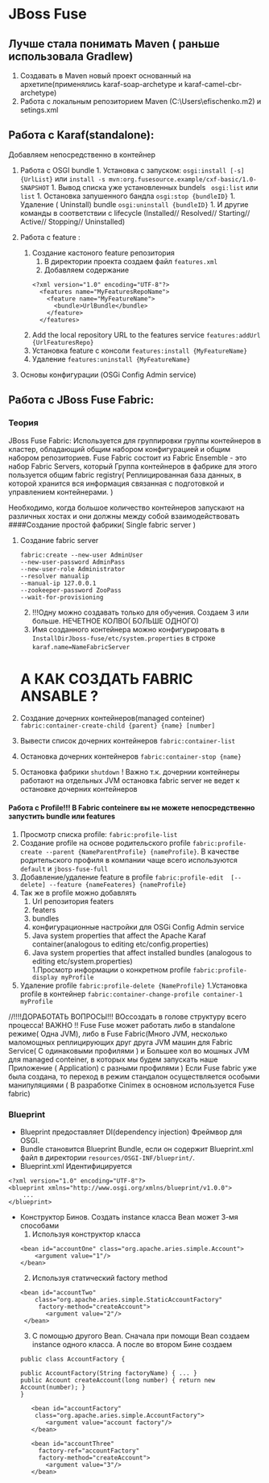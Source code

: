 # JBoss Fuse 
## Лучше стала понимать Maven ( раньше использовала Gradlew)

1. Создавать в Maven  новый проект основанный  на архетипе(применялись karaf-soap-archetype и karaf-camel-cbr-archetype)
1. Работа с локальным репозиторием Maven (C:\Users\efischenko\.m2\) и setings.xml

## Работа с Karaf(standalone):
Добавляем непосредственно в контейнер
1.	Работа с OSGI bundle
        1. Установка с запуском: `osgi:install [-s] {UrlList}` или  `install -s mvn:org.fusesource.example/cxf-basic/1.0-SNAPSHOT`
        1. Вывод списка уже установленных bundels ` osgi:list` или `list`
        1. Остановка запушенного бандла `osgi:stop {bundleID}`
        1. Удаление ( Uninstall) bundle `osgi:uninstall {bundleID}`
        1. И другие команды в соответствии с lifecycle (Installed// Resolved// Starting// Active// Stopping// Uninstalled) 
                
1. Pабота с feature :
    1. Создание кастоного feature репозитория
        1. В директории проекта создаем файл `features.xml` 
        1. Добавляем содержание 
        ```
        <?xml version="1.0" encoding="UTF-8"?>
          <features name="MyFeaturesRepoName">
            <feature name="MyFeatureName">
              <bundle>UrlBundle</bundle>
            </feature>
          </features>
          ```
    1. Add the local repository URL to the features service `features:addUrl {UrlFeaturesRepo}`
    1. Установка feature с консоли `features:install {MyFeatureName}`
    1. Удаление `features:uninstall {MyFeatureName}` 
1. Основы конфигурации (OSGi Config Admin service)

## Работа с JBoss Fuse Fabric:
### Теория
JBoss Fuse Fabric:
Используется для группировки группы контейнеров в кластер, обладающий общим набором конфигурацией и общим набором репозиториев.
Fuse Fabric сoстоит из
     Fabric Ensemble - это набор Fabric Servers, который 
Группа контейнеров в фабрике для этого пользуется общим fabric registry( Реплицированная база данных, в которой хранится вся информация связанная с подготовкой и управлением контейнерами. )

Необходимо, когда большое количество контейнеров запускают на различных хостах и они должны между собой взаимодействовать
####Создание простой фабрики( Single fabric server )
1. Создание fabric server 
    ```
    fabric:create --new-user AdminUser
    --new-user-password AdminPass 
    --new-user-role Administrator 
    --resolver manualip
    --manual-ip 127.0.0.1
    --zookeeper-password ZooPass
    --wait-for-provisioning
    ```
    2. !!!Одну можно создавать только для обучения. Создаем 3 или больше. НЕЧЕТНОЕ КОЛВО( БОЛЬШЕ ОДНОГО)
    2. Имя созданного контейнера можно конфигурировать в `InstallDirJboss-fuse/etc/system.properties` в строке `karaf.name=NameFabricServer`
    
   # А КАК СОЗДАТЬ FABRIC ANSABLE ?
       
1. Создание дочерних контейнеров(managed conteiner) `fabric:container-create-child {parent} {name} [number]  `
1. Вывести список дочерних контейнеров  `fabric:container-list`
1. Остановка дочерних контейнеров `fabric:container-stop {name}` 
1. Остановка фабрики `shutdown` ! Важно т.к. дочернии контейнеры работают на отдельных JVM остановка fabric server не ведет
 к остановке дочерних контейнеров
 
#### Работа с Profile!!! В Fabric conteinere вы не можете непосредственно запустить bundle или features
1. Просмотр списка profile: `fabric:profile-list`
1. Cоздание profile на основе родительского profile  `fabric:profile-create --parent {NameParentProfile} {nameProfile}`. 
В качестве родительского профиля в компании чаще всего используются `default` и `jboss-fuse-full`
1. Добавление/удаление feature в profile `fabric:profile-edit  [--delete] --feature {nameFeateres} {nameProfile}`
1. Так же в profile можно добавлять
    1. Url репозитория featers
    1. featers
    1. bundles
    1. конфигурационные настройки для OSGi Config Admin service
    1. Java system properties that affect the Apache Karaf container(analogous to editing etc/config.properties)
    1. Java system properties that affect installed bundles (analogous to editing etc/system.properties)                                                                                                                                                                                                                                                                                                                                                                                                                                                                                                                                     
1.Просмотр информации о конкретном profile `fabric:profile-display myProfile`
1. Удаление profile `fabric:profile-delete {NameProfile}`
1.Установка profile в контейнер `fabric:container-change-profile container-1 myProfile`


//!!!!ДОРАБОТАТЬ ВОПРОСЫ!!! ВОссоздать в голове структуру всего процесса! ВАЖНО
!! Fuse 
Fuse может работать либо в standalone режиме( Одна JVM), либо в Fuse Fabric(Много JVM, несколько маломощных реплицирующих
 друг друга JVM машин для Fabric Service( С одинаковыми профилями ) и Большее кол во мошных JVM для managed conteiner, 
 в которых мы будем запускать наше Приложение ( Application) с разными профилями ) Если Fuse fabric уже была создана, 
то переход в режим стандалон осуществляется особыми манипуляциями ( В разработке Cinimex в основном используется Fuse fabric)

### Blueprint
+ Blueprint предоставляет DI(dependency injection) Фреймвор для OSGI.
+ Bundle становится Blueprint Bundle, если он содержит Blueprint.xml файл в директории  `resources/OSGI-INF/blueprint/`.
+ Blueprint.xml Идентифицируется 
```$xslt
<?xml version="1.0" encoding="UTF-8"?>
<blueprint xmlns="http://www.osgi.org/xmlns/blueprint/v1.0.0">
    ...
</blueprint>
```
+ Конструктор Бинов. Создать instance класса Bean может 3-мя способами
    1. Используя конструктор класса
    ```
    <bean id="accountOne" class="org.apache.aries.simple.Account">
        <argument value="1"/>
    </bean>
    ```
    2. Используя статический factory method
    ```$xslt
    <bean id="accountTwo"
        class="org.apache.aries.simple.StaticAccountFactory" 
         factory-method="createAccount">   
           <argument value="2"/>
     </bean>
    ```
    3. С помощью другого Bean. Сначала при помощи Bean создаем instance одного класса. А после во втором Бине создаем 
    ```$xslt
    public class AccountFactory { 
    
    public AccountFactory(String factoryName) { ... } 
    public Account createAccount(long number) { return new Account(number); }
    }
    ```
    ```
       <bean id="accountFactory"
        class="org.apache.aries.simple.AccountFactory">  
           <argument value="account factory"/>  
       </bean>
    
       <bean id="accountThree"
         factory-ref="accountFactory" 
         factory-method="createAccount">   
           <argument value="3"/>
       </bean>
    ```
    








   
    
